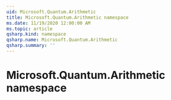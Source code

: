 ```yaml
---
uid: Microsoft.Quantum.Arithmetic
title: Microsoft.Quantum.Arithmetic namespace
ms.date: 11/19/2020 12:00:00 AM
ms.topic: article
qsharp.kind: namespace
qsharp.name: Microsoft.Quantum.Arithmetic
qsharp.summary: ''
---
```


# Microsoft.Quantum.Arithmetic namespace



